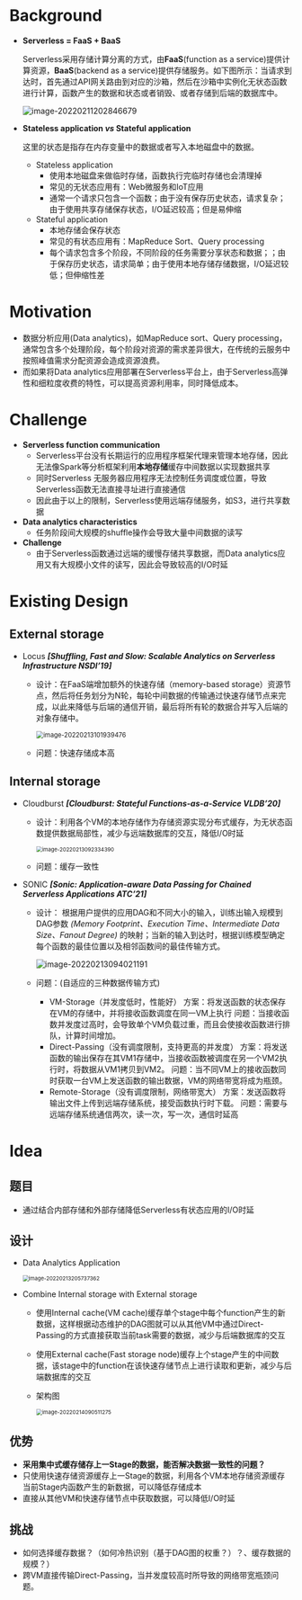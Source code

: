 # Background

* **Serverless = FaaS + BaaS**

  Serverless采用存储计算分离的方式，由**FaaS**(function as a service)提供计算资源，**BaaS**(backend as a service)提供存储服务。如下图所示：当请求到达时，首先通过API网关路由到对应的沙箱，然后在沙箱中实例化无状态函数进行计算，函数产生的数据和状态或者销毁、或者存储到后端的数据库中。

  ![image-20220211202846679](C:\Users\asus\AppData\Roaming\Typora\typora-user-images\image-20220211202846679.png)

* **Stateless application *vs* Stateful application**

  这里的状态是指存在内存变量中的数据或者写入本地磁盘中的数据。

  * Stateless application
    * 使用本地磁盘来做临时存储，函数执行完临时存储也会清理掉
    * 常见的无状态应用有：Web微服务和IoT应用
    * 通常一个请求只包含一个函数；由于没有保存历史状态，请求复杂；由于使用共享存储保存状态，I/O延迟较高；但是易伸缩
  * Stateful application
    * 本地存储会保存状态
    * 常见的有状态应用有：MapReduce Sort、Query processing
    * 每个请求包含多个阶段，不同阶段的任务需要分享状态和数据；；由于保存历史状态，请求简单；由于使用本地存储存储数据，I/O延迟较低；但伸缩性差

# Motivation

* 数据分析应用(Data analytics)，如MapReduce sort、Query processing，通常包含多个处理阶段，每个阶段对资源的需求差异很大，在传统的云服务中按照峰值需求分配资源会造成资源浪费。
* 而如果将Data analytics应用部署在Serverless平台上，由于Serverless高弹性和细粒度收费的特性，可以提高资源利用率，同时降低成本。

# Challenge

* **Serverless function communication**
  * Serverless平台没有长期运行的应用程序框架代理来管理本地存储，因此无法像Spark等分析框架利用**本地存储**缓存中间数据以实现数据共享
  * 同时Serverless 无服务器应用程序无法控制任务调度或位置，导致Serverless函数无法直接寻址进行直接通信
  * 因此由于以上的限制，Serverless使用远端存储服务，如S3，进行共享数据
* **Data analytics characteristics**
  * 任务阶段间大规模的shuffle操作会导致大量中间数据的读写
* **Challenge**
  * 由于Serverless函数通过远端的缓慢存储共享数据，而Data analytics应用又有大规模小文件的读写，因此会导致较高的I/O时延

# Existing Design

## External storage

* Locus    ***[Shuffling, Fast and Slow: Scalable Analytics on Serverless Infrastructure NSDI’19]***

  * 设计：在FaaS端增加额外的快速存储（memory-based storage）资源节点，然后将任务划分为N轮，每轮中间数据的传输通过快速存储节点来完成，以此来降低与后端的通信开销，最后将所有轮的数据合并写入后端的对象存储中。

    <img src="C:\Users\asus\AppData\Roaming\Typora\typora-user-images\image-20220213101939476.png" alt="image-20220213101939476" style="zoom:80%;" />

  * 问题：快速存储成本高

## Internal storage

* Cloudburst    ***[Cloudburst: Stateful Functions-as-a-Service VLDB’20]***

  * 设计：利用各个VM的本地存储作为存储资源实现分布式缓存，为无状态函数提供数据局部性，减少与远端数据库的交互，降低I/O时延

    <img src="C:\Users\asus\AppData\Roaming\Typora\typora-user-images\image-20220213092334390.png" alt="image-20220213092334390" style="zoom: 67%;" />

  * 问题：缓存一致性

* SONIC   ***[Sonic: Application-aware Data Passing for Chained Serverless Applications ATC’21]***

  * 设计： 根据用户提供的应用DAG和不同大小的输入，训练出输入规模到DAG参数 *(Memory Footprint、Execution Time、Intermediate Data Size、Fanout Degree)* 的映射；当新的输入到达时，根据训练模型确定每个函数的最佳位置以及相邻函数间的最佳传输方式。

    ![image-20220213094021191](C:\Users\asus\AppData\Roaming\Typora\typora-user-images\image-20220213094021191.png)

  * 问题：(自适应的三种数据传输方式)

    * VM-Storage（并发度低时，性能好）
      方案：将发送函数的状态保存在VM的存储中，并将接收函数调度在同一VM上执行
      问题：当接收函数并发度过高时，会导致单个VM负载过重，而且会使接收函数进行排队，计算时间增加。
    * Direct-Passing（没有调度限制，支持更高的并发度）
      方案：将发送函数的输出保存在其VM1存储中，当接收函数被调度在另一个VM2执行时，将数据从VM1拷贝到VM2。
      问题：当不同VM上的接收函数同时获取一台VM上发送函数的输出数据，VM的网络带宽将成为瓶颈。
    * Remote-Storage（没有调度限制，网络带宽大）
      方案：发送函数将输出文件上传到远端存储系统，接受函数执行时下载。
      问题：需要与远端存储系统通信两次，读一次，写一次，通信时延高																																																																																																																																																																																																																																																																																																																																																																																																																																																																																															

# Idea

## 题目

* 通过结合内部存储和外部存储降低Serverless有状态应用的I/O时延

## 设计

* Data Analytics Application

  <img src="C:\Users\asus\AppData\Roaming\Typora\typora-user-images\image-20220213205737362.png" alt="image-20220213205737362" style="zoom:67%;" />

* Combine Internal storage with External storage

  *  使用Internal cache(VM cache)缓存单个stage中每个function产生的新数据，这样根据动态维护的DAG图就可以从其他VM中通过Direct-Passing的方式直接获取当前task需要的数据，减少与后端数据库的交互

  * 使用External cache(Fast storage node)缓存上个stage产生的中间数据，该stage中的function在该快速存储节点上进行读取和更新，减少与后端数据库的交互

  * 架构图

    <img src="C:\Users\asus\AppData\Roaming\Typora\typora-user-images\image-20220214090511275.png" alt="image-20220214090511275" style="zoom:67%;" />

## 优势

* **采用集中式缓存储存上一Stage的数据，能否解决数据一致性的问题？**
* 只使用快速存储资源缓存上一Stage的数据，利用各个VM本地存储资源缓存当前Stage内函数产生的新数据，可以降低存储成本
* 直接从其他VM和快速存储节点中获取数据，可以降低I/O时延

## 挑战

* 如何选择缓存数据？（如何冷热识别（基于DAG图的权重？）？、缓存数据的规模？）
* 跨VM直接传输Direct-Passing，当并发度较高时所导致的网络带宽瓶颈问题。


